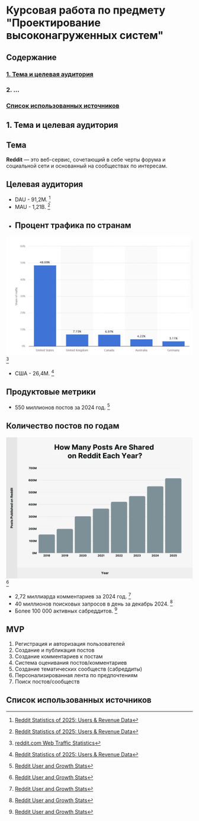 # Курсовая работа по предмету "Проектирование высоконагруженных систем"

## Содержание
### [1. Тема и целевая аудитория](#first)
### 2. ...
### [Список использованных источников](#sources)

<a name="first"></a>
## 1. Тема и целевая аудитория

## Тема
  **Reddit** — это веб-сервис, сочетающий в себе черты форума и социальной сети и основанный на сообществах по интересам.

## Целевая аудитория
  - DAU - 91,2M. [^2]
  - MAU - 1,21B. [^2]
  - ## Процент трафика по странам
  ![Countries stats](/assets/countries-stat.png) [^1]
  - США - 26,4M. [^2]
  
## Продуктовые метрики
  - 550 миллионов постов за 2024 год. [^3]
  ## Количество постов по годам
  ![Countries stats](/assets/posts-stat.png) [^3]
  - 2,72 миллиарда комментариев за 2024 год. [^3]
  - 40 миллионов поисковых запросов в день за декабрь 2024. [^3]
  - Более 100 000 активных сабреддитов. [^3]

  

## MVP
  1. Регистрация и авторизация пользователей
  2. Создание и публикация постов 
  3. Создание комментариев к постам
  4. Система оценивания постов/комментариев
  5. Создание тематических сообществ (сабреддиты)
  6. Персонализированная лента по предпочтениям
  7. Поиск постов/сообществ

<a name="sources"></a>
## Список использованных источников

[^1]: [reddit.com Web Traffic Statistics](https://www.semrush.com/website/reddit.com/overview/)
[^2]: [Reddit Statistics of 2025: Users & Revenue Data](https://www.demandsage.com/reddit-statistics/)
[^3]: [Reddit User and Growth Stats](https://backlinko.com/reddit-users)
